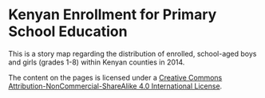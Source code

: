 # Kenyan Enrollment for Primary School Education

This is a story map regarding the distribution of enrolled, school-aged boys and girls (grades 1-8) within Kenyan counties in 2014.

The content on the pages is licensed under a [Creative Commons Attribution-NonCommercial-ShareAlike 4.0 International License](http://creativecommons.org/licenses/by-nc-sa/4.0/).
